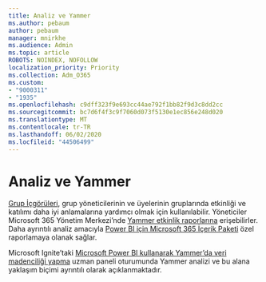 ```yaml
---
title: Analiz ve Yammer
ms.author: pebaum
author: pebaum
manager: mnirkhe
ms.audience: Admin
ms.topic: article
ROBOTS: NOINDEX, NOFOLLOW
localization_priority: Priority
ms.collection: Adm_O365
ms.custom:
- "9000311"
- "1935"
ms.openlocfilehash: c9dff323f9e693cc44ae792f1bb82f9d3c8dd2cc
ms.sourcegitcommit: bc7d6f4f3c9f7060d073f5130e1ec856e248d020
ms.translationtype: MT
ms.contentlocale: tr-TR
ms.lasthandoff: 06/02/2020
ms.locfileid: "44506499"
---
```

# <a name="analytics-and-yammer"></a>Analiz ve Yammer

[Grup İçgörüleri](https://support.office.com/article/view-group-insights-in-yammer-73f9fa6d-d442-4f25-9194-d5317c9328ab), grup yöneticilerinin ve üyelerinin gruplarında etkinliği ve katılımı daha iyi anlamalarına yardımcı olmak için kullanılabilir. Yöneticiler Microsoft 365 Yönetim Merkezi’nde [Yammer etkinlik raporlarına](https://docs.microsoft.com/microsoft-365/admin/activity-reports/yammer-activity-report) erişebilirler. Daha ayrıntılı analiz amacıyla [Power BI için Microsoft 365 İçerik Paketi](https://docs.microsoft.com/microsoft-365/admin/usage-analytics/enable-usage-analytics) özel raporlamaya olanak sağlar. 

Microsoft Ignite’taki [Microsoft Power BI kullanarak Yammer’da veri madenciliği yapma](https://aka.ms/MiningYammerDataIgnite2017) uzman paneli oturumunda Yammer analizi ve bu alana yaklaşım biçimi ayrıntılı olarak açıklanmaktadır. 
